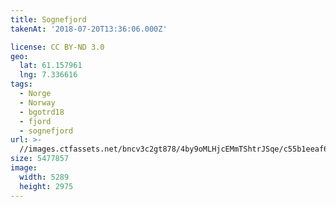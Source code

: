 ```yaml
---
title: Sognefjord
takenAt: '2018-07-20T13:36:06.000Z'

license: CC BY-ND 3.0
geo:
  lat: 61.157961
  lng: 7.336616
tags:
  - Norge
  - Norway
  - bgotrd18
  - fjord
  - sognefjord
url: >-
  //images.ctfassets.net/bncv3c2gt878/4by9oMLHjcEMmTShtrJSqe/c55b1eeaf671a52bd830c661e89ee911/sognefjord_42051169320_o
size: 5477857
image:
  width: 5289
  height: 2975
---
```

